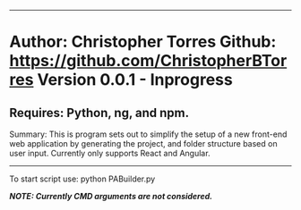 --------------------------------------------------
Author: Christopher Torres
Github: https://github.com/ChristopherBTorres
Version 0.0.1 - Inprogress
==================================================
Requires: Python, ng, and npm.
--------------------------------------------------
Summary:
This is program sets out to simplify the setup of a new front-end web application by generating the project, and folder structure based on user input.
Currently only supports React and Angular.
___________________________________________________
To start script use:
python PABuilder.py

***NOTE: Currently CMD arguments are not considered.***
